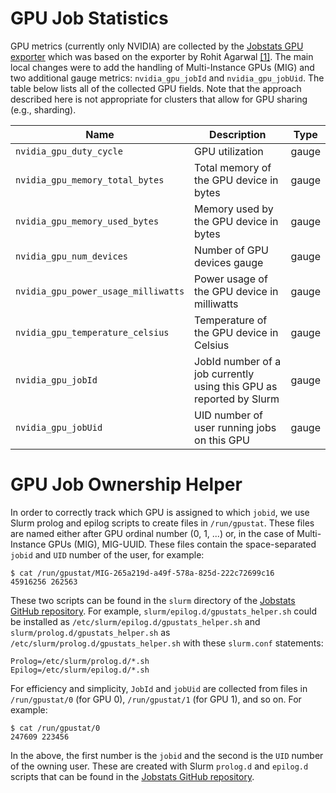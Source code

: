 # GPU Job Statistics

GPU metrics (currently only NVIDIA) are collected by the <a href="https://github.com/plazonic/nvidia_gpu_prometheus_exporter" target="_blank">Jobstats GPU exporter</a> which was based on the exporter by Rohit Agarwal [[1]](https://github.com/mindprince/nvidia_gpu_prometheus_exporter). The main local changes were to add the handling of Multi-Instance GPUs (MIG) and two additional gauge metrics: `nvidia_gpu_jobId` and `nvidia_gpu_jobUid`. The table below lists all of the collected GPU fields. Note that the approach described here is not appropriate for clusters that allow for GPU sharing (e.g., sharding).

| Name | Description | Type |
| ---- | ----------- | ---- |
| `nvidia_gpu_duty_cycle` | GPU utilization | gauge |
| `nvidia_gpu_memory_total_bytes` | Total memory of the GPU device in bytes | gauge |
| `nvidia_gpu_memory_used_bytes`  | Memory used by the GPU device in bytes  | gauge |
| `nvidia_gpu_num_devices`        | Number of GPU devices gauge | gauge |
| `nvidia_gpu_power_usage_milliwatts` | Power usage of the GPU device in milliwatts | gauge |
| `nvidia_gpu_temperature_celsius`    | Temperature of the GPU device in Celsius | gauge |
| `nvidia_gpu_jobId` | JobId number of a job currently using this GPU as reported by Slurm | gauge |
| `nvidia_gpu_jobUid` | UID number of user running jobs on this GPU | gauge |


# GPU Job Ownership Helper

In order to correctly track which GPU is assigned to which `jobid`, we use Slurm prolog and epilog scripts to create files in `/run/gpustat`. These files are named either after GPU ordinal number (0, 1, ...) or, in the case of Multi-Instance GPUs (MIG), MIG-UUID. These files contain the space-separated `jobid` and `UID` number of the user, for example:

```
$ cat /run/gpustat/MIG-265a219d-a49f-578a-825d-222c72699c16
45916256 262563
```

These two scripts can be found in the `slurm` directory of the <a href="https://github.com/PrincetonUniversity/jobstats/tree/main/slurm" target="_blank">Jobstats GitHub repository</a>. For example, `slurm/epilog.d/gpustats_helper.sh` could be installed as `/etc/slurm/epilog.d/gpustats_helper.sh` and `slurm/prolog.d/gpustats_helper.sh` as `/etc/slurm/prolog.d/gpustats_helper.sh` with these `slurm.conf` statements:

```
Prolog=/etc/slurm/prolog.d/*.sh
Epilog=/etc/slurm/epilog.d/*.sh
```

For efficiency and simplicity, `JobId` and `jobUid` are collected from files in `/run/gpustat/0` (for GPU 0), `/run/gpustat/1` (for GPU 1), and so on. For example:

```
$ cat /run/gpustat/0
247609 223456
```

In the above, the first number is the `jobid` and the second is the `UID` number of the owning user. These are created with Slurm `prolog.d` and `epilog.d` scripts that can be found in the <a href="https://github.com/PrincetonUniversity/jobstats/tree/main/slurm" target="_blank">Jobstats GitHub repository</a>.
